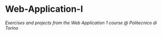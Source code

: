 # Web-Application-I

_Exercises and projects from the Web Application 1 course @ Politecnico di Torino_
